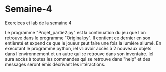 # Semaine-4
 Exercices et lab de la semaine 4


Le programme "Projet_partie2.py" est la continuation du jeu que l'on retrouve dans le programme "Original.py". Il contient ce dernier en son entièreté et expend ce que le joueur peut faire une fois la lumière allumé. En executant le programme python, iel va avoir accès à 2 nouveaux objets dans l'environnement et un autre qui se retrouve dans son inventaire. Iel aura accès à toutes les commandes qui se retrouve dans "help" et des messages seront émis décrivant les intéractions.